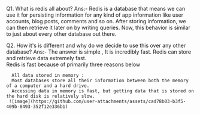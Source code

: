 Q1. What is redis all about?
Ans:- Redis is a database that means we can use it for persisting information for any kind of app information like user accounts, blog posts, comments and so on.
       After storing information, we can then retrieve it later on by writing queries. Now, this behavior is similar to just about every other database out there.
       
Q2. How it's is different and why do we decide to use this over any other database?
Ans:- The answer is simple , It is incredibly fast. Redis can store and retrieve data extremely fast.  
      Redis is fast because of primarily three reasons below 
     
      All data stored in memory :  
      Most databases store all their information between both the memory of a computer and a hard drive.
      Accessing data in memory is fast, but getting data that is stored on the hard disk is relatively slow.
     ![image](https://github.com/user-attachments/assets/cad78b03-b3f5-409b-8493-352f12e336b1)
